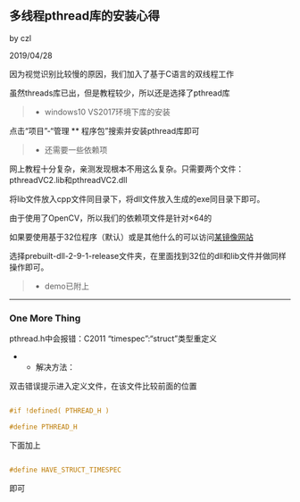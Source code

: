 ## 多线程pthread库的安装心得

by czl

2019/04/28

因为视觉识别比较慢的原因，我们加入了基于C语言的双线程工作

虽然threads库已出，但是教程较少，所以还是选择了pthread库

> * windows10 VS2017环境下库的安装

点击“项目”-“管理 ** 程序包”搜索并安装pthread库即可

> * 还需要一些依赖项

网上教程十分复杂，亲测发现根本不用这么复杂。只需要两个文件：pthreadVC2.lib和pthreadVC2.dll

将lib文件放入cpp文件同目录下，将dll文件放入生成的exe同目录下即可。

由于使用了OpenCV，所以我们的依赖项文件是针对×64的

如果要使用基于32位程序（默认）或是其他什么的可以访问[某镜像网站](http://www.mirrorservice.org/sites/sourceware.org/pub/pthreads-win32)

选择prebuilt-dll-2-9-1-release文件夹，在里面找到32位的dll和lib文件并做同样操作即可。

> * demo已附上

----------------------------

### One More Thing

pthread.h中会报错：C2011 “timespec”:“struct”类型重定义

* * 解决方法：

双击错误提示进入定义文件，在该文件比较前面的位置

```C++

#if !defined( PTHREAD_H )

#define PTHREAD_H

```
下面加上

```C++

#define HAVE_STRUCT_TIMESPEC

```
即可

